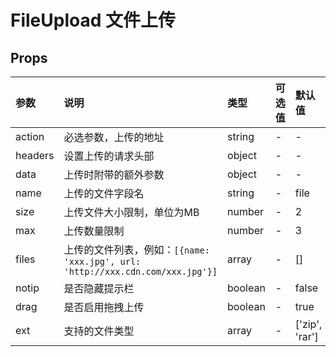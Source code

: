 # FileUpload 文件上传

## Props

| 参数    | 说明                                                                           | 类型    | 可选值 | 默认值         |
| :------ | :----------------------------------------------------------------------------- | :------ | :----- | :------------- |
| action  | 必选参数，上传的地址                                                           | string  | -      | -              |
| headers | 设置上传的请求头部                                                             | object  | -      | -              |
| data    | 上传时附带的额外参数                                                           | object  | -      | -              |
| name    | 上传的文件字段名                                                               | string  | -      | file           |
| size    | 上传文件大小限制，单位为MB                                                     | number  | -      | 2              |
| max     | 上传数量限制                                                                   | number  | -      | 3              |
| files   | 上传的文件列表，例如：`[{name: 'xxx.jpg', url: 'http://xxx.cdn.com/xxx.jpg'}]` | array   | -      | []             |
| notip   | 是否隐藏提示栏                                                                 | boolean | -      | false          |
| drag   | 是否启用拖拽上传                                                                 | boolean | -      | true          |
| ext     | 支持的文件类型                                                                 | array   | -      | ['zip', 'rar'] |